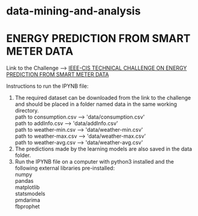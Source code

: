 # data-mining-and-analysis
# ENERGY PREDICTION FROM SMART METER DATA
Link to the Challenge --> [IEEE-CIS TECHNICAL CHALLENGE ON ENERGY PREDICTION FROM SMART METER DATA](https://ieee-dataport.org/competitions/ieee-cis-technical-challenge-energy-prediction-smart-meter-data)

Instructions to run the IPYNB file:

1. The required dataset can be downloaded from the link to the challenge and should be placed in a folder named data in the same working directory.<br>
	path to consumption.csv --> 'data/consumption.csv'<br>
	path to addInfo.csv     --> 'data/addInfo.csv'<br>
	path to weather-min.csv --> 'data/weather-min.csv'<br>
	path to weather-max.csv --> 'data/weather-max.csv'<br>
	path to weather-avg.csv --> 'data/weather-avg.csv'<br>
2. The predictions made by the learning models are also saved in the data folder. 
3. Run the IPYNB file on a computer with python3 installed and the following external libraries pre-installed: <br>
	numpy <br>
	pandas<br>
	matplotlib<br>
	statsmodels<br>
	pmdarima<br>
	fbprophet<br>
